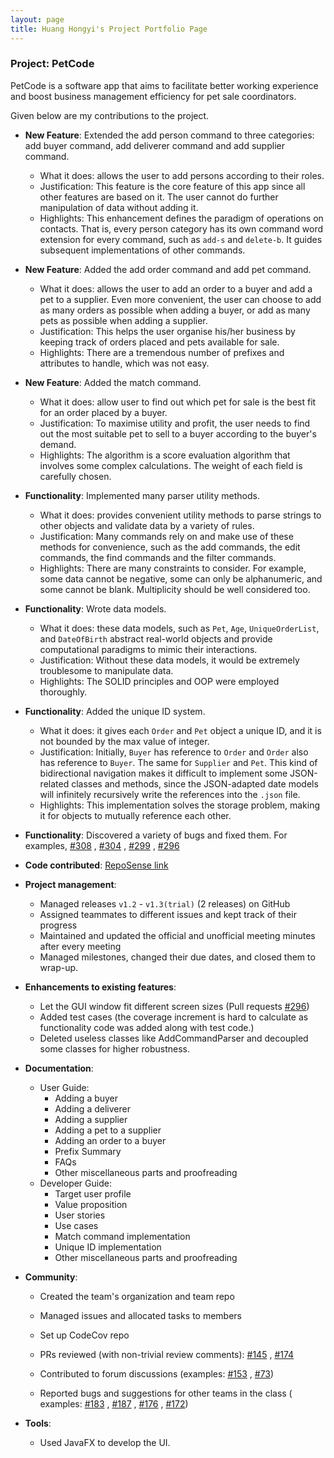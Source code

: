 ```yaml
---
layout: page
title: Huang Hongyi's Project Portfolio Page
---
```


### Project: PetCode

PetCode is a software app that aims to facilitate better working experience and boost business management efficiency for
pet sale coordinators.

Given below are my contributions to the project.

* **New Feature**: Extended the add person command to three categories: add buyer command, add deliverer command and add
  supplier command.
    * What it does: allows the user to add persons according to their roles.
    * Justification: This feature is the core feature of this app since all other features are based on it. The user
      cannot do further manipulation of data without adding it.
    * Highlights: This enhancement defines the paradigm of operations on contacts. That is, every person category has
      its
      own command word extension for every command, such as `add-s` and `delete-b`. It guides subsequent implementations
      of other commands.

* **New Feature**: Added the add order command and add pet command.
    * What it does: allows the user to add an order to a buyer and add a pet to a supplier. Even more convenient, the
      user
      can choose to add as many orders as possible when adding a buyer, or add as many pets as possible when adding a
      supplier.
    * Justification: This helps the user organise his/her business by keeping track of orders placed and pets available
      for sale.
    * Highlights: There are a tremendous number of prefixes and attributes to handle, which was not easy.

* **New Feature**: Added the match command.
    * What it does: allow user to find out which pet for sale is the best fit for an order placed by a buyer.
    * Justification: To maximise utility and profit, the user needs to find out the most suitable pet to sell to a buyer
      according to the buyer's demand.
    * Highlights: The algorithm is a score evaluation algorithm that involves some complex calculations. The weight of
      each field is carefully chosen.

* **Functionality**: Implemented many parser utility methods.
    * What it does: provides convenient utility methods to parse strings to other objects and validate data by a variety
      of rules.
    * Justification: Many commands rely on and make use of these methods for convenience, such as the add commands, the
      edit commands, the find commands and the filter commands.
    * Highlights: There are many constraints to consider. For example, some data cannot be negative, some can only be
      alphanumeric, and some cannot be blank. Multiplicity should be well considered too.

* **Functionality**: Wrote data models.
    * What it does: these data models, such as `Pet`, `Age`, `UniqueOrderList`, and `DateOfBirth` abstract real-world
      objects and provide computational paradigms to mimic their interactions.
    * Justification: Without these data models, it would be extremely troublesome to manipulate data.
    * Highlights: The SOLID principles and OOP were employed thoroughly.

* **Functionality**: Added the unique ID system.
    * What it does: it gives each `Order` and `Pet` object a unique ID, and it is not bounded by the max value of
      integer.
    * Justification: Initially, `Buyer` has reference to `Order` and `Order` also has reference to `Buyer`. The same
      for `Supplier` and `Pet`. This kind of bidirectional navigation makes it difficult to implement some JSON-related
      classes and methods, since the JSON-adapted date models will infinitely recursively write the references into
      the `.json` file.
    * Highlights: This implementation solves the storage problem, making it for objects to mutually reference each
      other.

* **Functionality**: Discovered a variety of bugs and fixed them. For
  examples, [\#308](https://github.com/AY2223S1-CS2103T-T09-2/tp/pull/308)
  , [\#304](https://github.com/AY2223S1-CS2103T-T09-2/tp/pull/304)
  , [\#299](https://github.com/AY2223S1-CS2103T-T09-2/tp/pull/299)
  , [\#296](https://github.com/AY2223S1-CS2103T-T09-2/tp/pull/296)
* **Code
  contributed**: [RepoSense link](https://nus-cs2103-ay2223s1.github.io/tp-dashboard/?search=&sort=totalCommits%20dsc&sortWithin=title&timeframe=commit&mergegroup=&groupSelect=groupByRepos&breakdown=true&checkedFileTypes=docs~functional-code~test-code~other&since=2022-09-16&tabOpen=true&tabType=zoom&zA=Hongyi6328&zR=AY2223S1-CS2103T-T09-2%2Ftp%5Bmaster%5D&zACS=215.92310030395137&zS=2022-09-16&zFS=&zU=2022-11-01&zMG=false&zFTF=commit&zFGS=groupByRepos&zFR=false)

* **Project management**:
    * Managed releases `v1.2` - `v1.3(trial)` (2 releases) on GitHub
    * Assigned teammates to different issues and kept track of their progress
    * Maintained and updated the official and unofficial meeting minutes after every meeting
    * Managed milestones, changed their due dates, and closed them to wrap-up.

* **Enhancements to existing features**:
    * Let the GUI window fit different screen sizes (Pull
      requests [\#296](https://github.com/AY2223S1-CS2103T-T09-2/tp/pull/296))
    * Added test cases (the coverage increment is hard to calculate as functionality code was added along with test
      code.)
    * Deleted useless classes like AddCommandParser and decoupled some classes for higher robustness.

* **Documentation**:
    * User Guide:
        * Adding a buyer
        * Adding a deliverer
        * Adding a supplier
        * Adding a pet to a supplier
        * Adding an order to a buyer
        * Prefix Summary
        * FAQs
        * Other miscellaneous parts and proofreading
    * Developer Guide:
        * Target user profile
        * Value proposition
        * User stories
        * Use cases
        * Match command implementation
        * Unique ID implementation
        * Other miscellaneous parts and proofreading

* **Community**:
    * Created the team's organization and team repo
    * Managed issues and allocated tasks to members
    * Set up CodeCov repo

    * PRs reviewed (with non-trivial review comments): [\#145](https://github.com/AY2223S1-CS2103T-T09-2/tp/pull/145)
      , [\#174](https://github.com/AY2223S1-CS2103T-T09-2/tp/pull/115)
    * Contributed to forum discussions (examples: [\#153](https://github.com/nus-cs2103-AY2223S1/forum/issues/153)
      , [\#73](https://github.com/nus-cs2103-AY2223S1/forum/issues/73))
    * Reported bugs and suggestions for other teams in the class (
      examples: [\#183](https://github.com/AY2223S1-CS2103T-W17-3/tp/issues/183)
      , [\#187](https://github.com/AY2223S1-CS2103T-W17-3/tp/issues/187)
      , [\#176](https://github.com/AY2223S1-CS2103T-W17-3/tp/issues/176)
      , [\#172](https://github.com/AY2223S1-CS2103T-W17-3/tp/issues/172))

* **Tools**:
    * Used JavaFX to develop the UI.

